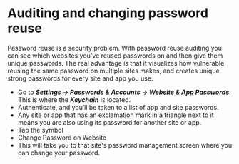 # Auditing and changing password reuse

Password reuse is a security problem. With password reuse auditing you can see which websites you’ve reused passwords on and then give them unique passwords. The real advantage is that it visualizes how vulnerable reusing the same password on multiple sites makes, and creates unique strong passwords for every site and app you use.

* Go to ***Settings -> Passwords & Accounts -> Website & App Passwords***. This is where the ***Keychain*** is located. 
* Authenticate, and you’ll be taken to a list of app and site passwords.
* Any site or app that has an exclamation mark in a triangle next to it means you are also using its password for another site or app.
* Tap the symbol
* Change Password on Website
* This will take you to that site's password management screen where you can change your password.